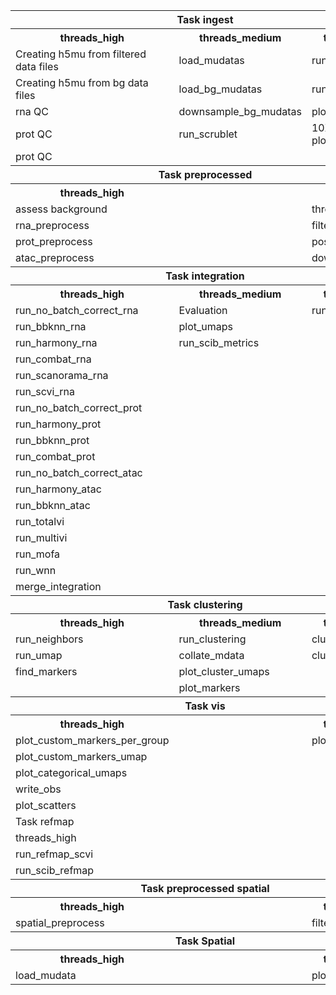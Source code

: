 <table>
  <tr>
    <th colspan="3">Task ingest</th>
  </tr>
  <tr>
    <th>threads_high</th>
    <th>threads_medium</th>
    <th>threads_low</th>
  </tr>
  <tr>
    <td>Creating h5mu from filtered data files</td>
    <td>load_mudatas</td>
    <td>run_repertoire_qc</td>
  </tr>
  <tr>
    <td>Creating h5mu from bg data files</td>
    <td>load_bg_mudatas</td>
    <td>run_atac_qc</td>
  </tr>
  <tr>
    <td>rna QC</td>
    <td>downsample_bg_mudatas</td>
    <td>plot_qc</td>
  </tr>
  <tr>
    <td>prot QC</td>
    <td>run_scrublet</td>
    <td>10X metrics plotting</td>
  </tr>
  <tr>
    <td>prot QC</td>
    <td></td>
    <td></td>
  </tr>
  <tr>
    <th colspan="3">Task preprocessed</th>
  </tr>
  <tr>
    <th>threads_high</th>
    <th></th>
    <th></th>
  </tr>
  <tr>
    <td>assess background</td>
    <td></td>
    <td>threads_low</td>
  </tr>
  <tr>
    <td>rna_preprocess</td>
    <td></td>
    <td>filter_mudata</td>
  </tr>
  <tr>
    <td>prot_preprocess</td>
    <td></td>
    <td>postfilterplot</td>
  </tr>
  <tr>
    <td>atac_preprocess</td>
    <td></td>
    <td>downsample</td>
  </tr>
  <tr>
    <th colspan="3">Task integration</th>
  </tr>
  <tr>
    <th>threads_high</th>
    <th>threads_medium</th>
    <th>threads_low</th>
  </tr>
  <tr>
    <td>run_no_batch_correct_rna</td>
    <td>Evaluation</td>
    <td>run_lisi</td>
  </tr>
  <tr>
    <td>run_bbknn_rna</td>
    <td>plot_umaps</td>
    <td></td>
  </tr>
  <tr>
    <td>run_harmony_rna</td>
    <td>run_scib_metrics</td>
    <td></td>
  </tr>
  <tr>
    <td>run_combat_rna</td>
    <td></td>
    <td></td>
  </tr>
  <tr>
    <td>run_scanorama_rna</td>
    <td></td>
    <td></td>
  </tr>
  <tr>
    <td>run_scvi_rna</td>
    <td></td>
    <td></td>
  </tr>
  <tr>
    <td>run_no_batch_correct_prot</td>
    <td></td>
    <td></td>
  </tr>
  <tr>
    <td>run_harmony_prot</td>
    <td></td>
    <td></td>
  </tr>
  <tr>
    <td>run_bbknn_prot</td>
    <td></td>
    <td></td>
  </tr>
  <tr>
    <td>run_combat_prot</td>
    <td></td>
    <td></td>
  </tr>
  <tr>
    <td>run_no_batch_correct_atac</td>
    <td></td>
    <td></td>
  </tr>
  <tr>
    <td>run_harmony_atac</td>
    <td></td>
    <td></td>
  </tr>
  <tr>
    <td>run_bbknn_atac</td>
    <td></td>
    <td></td>
  </tr>
  <tr>
    <td>run_totalvi</td>
    <td></td>
    <td></td>
  </tr>
  <tr>
    <td>run_multivi</td>
    <td></td>
    <td></td>
  </tr>
  <tr>
    <td>run_mofa</td>
    <td></td>
    <td></td>
  </tr>
  <tr>
    <td>run_wnn</td>
    <td></td>
    <td></td>
  </tr>
  <tr>
    <td>merge_integration</td>
    <td></td>
    <td></td>
  </tr>
  <tr>
    <th colspan="3">Task clustering</th>
  </tr>
  <tr>
    <th>threads_high</th>
    <th>threads_medium</th>
    <th>threads_low</th>
  </tr>
  <tr>
    <td>run_neighbors</td>
    <td>run_clustering</td>
    <td>clustering</td>
  </tr>
  <tr>
    <td>run_umap</td>
    <td>collate_mdata</td>
    <td>clustering</td>
  </tr>
  <tr>
    <td>find_markers</td>
    <td>plot_cluster_umaps</td>
    <td></td>
  </tr>
  <tr>
    <td></td>
    <td>plot_markers</td>
    <td></td>
  </tr>
  <tr>
    <th colspan="3">Task vis</th>
  </tr>
  <tr>
    <th>threads_high</th>
    <th></th>
    <th>threads_low</th>
  </tr>
  <tr>
    <td>plot_custom_markers_per_group</td>
    <td></td>
    <td>plot_metrics</td>
  </tr>
  <tr>
    <td>plot_custom_markers_umap</td>
    <td></td>
    <td></td>
  </tr>
  <tr>
    <td>plot_categorical_umaps</td>
    <td></td>
    <td></td>
  </tr>
  <tr>
    <td>write_obs</td>
    <td></td>
    <td></td>
  </tr>
  <tr>
    <td>plot_scatters</td>
    <td></td>
    <td></td>
  </tr>
  <tr>
    <td>Task refmap</td>
    <td></td>
    <td></td>
  </tr>
  <tr>
    <td>threads_high</td>
    <td></td>
    <td></td>
  </tr>
  <tr>
    <td>run_refmap_scvi</td>
    <td></td>
    <td></td>
  </tr>
  <tr>
    <td>run_scib_refmap</td>
    <td></td>
    <td></td>
  </tr>
  <tr>
    <th colspan="3">Task preprocessed spatial</th>
  </tr>
  <tr>
    <th>threads_high</th>
    <th></th>
    <th>threads_low</th>
  </tr>
  <tr>
    <td>spatial_preprocess</td>
    <td></td>
    <td>filter_mudata</td>
  </tr>
  <tr>
    <th colspan="3">Task Spatial</th>
  </tr>
  <tr>
    <th>threads_high</th>
    <th></th>
    <th>threads_low</th>
  </tr>
  <tr>
    <td>load_mudata</td>
    <td></td>
    <td>plotQC_spatial</td>
  </tr>
</table>
